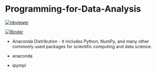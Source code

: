 # Programming-for-Data-Analysis

[![nbviewer](https://raw.githubusercontent.com/jupyter/design/master/logos/Badges/nbviewer_badge.svg)](https://nbviewer.org/github/AnteDujic/Programming-for-Data-Analysis/blob/main/numpy-random.ipynb)

[![Binder](https://mybinder.org/badge_logo.svg)](https://mybinder.org/v2/gh/AnteDujic/Programming-for-Data-Analysis/HEAD?labpath=https%3A%2F%2Fgithub.com%2FAnteDujic%2FProgramming-for-Data-Analysis%2Fblob%2Fmain%2Fnumpy-random.ipynb)





- Anaconda Distribution - it includes Python, NumPy, and many other commonly used packages for scientific computing and data science.



- anaconda
- ipympl